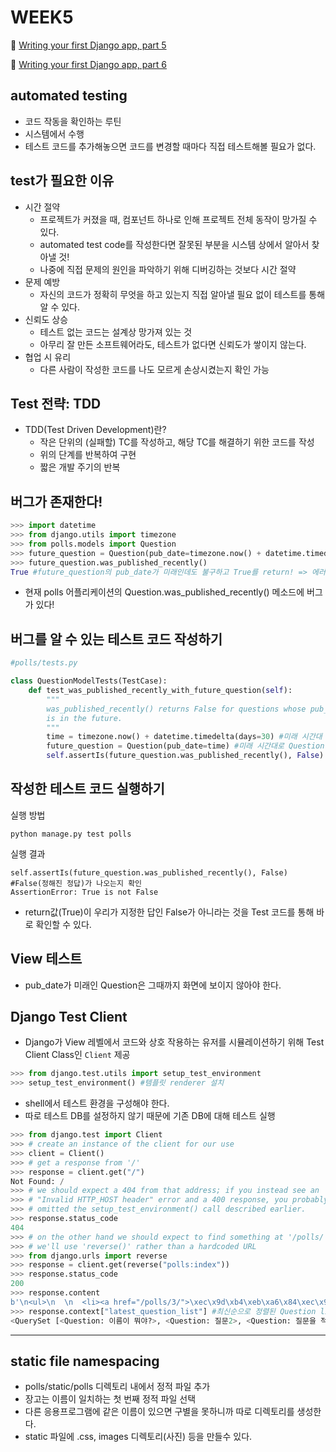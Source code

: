 # WEEK5

🔗 [Writing your first Django app, part 5](https://docs.djangoproject.com/en/5.0/intro/tutorial05/)

🔗 [Writing your first Django app, part 6](https://docs.djangoproject.com/en/5.0/intro/tutorial06/)

## automated testing

- 코드 작동을 확인하는 루틴
- 시스템에서 수행
- 테스트 코드를 추가해놓으면 코드를 변경할 때마다 직접 테스트해볼 필요가 없다.

## test가 필요한 이유

- 시간 절약
  - 프로젝트가 커졌을 때, 컴포넌트 하나로 인해 프로젝트 전체 동작이 망가질 수 있다.
  - automated test code를 작성한다면 잘못된 부분을 시스템 상에서 알아서 찾아낼 것!
  - 나중에 직접 문제의 원인을 파악하기 위해 디버깅하는 것보다 시간 절약
- 문제 예방
  - 자신의 코드가 정확히 무엇을 하고 있는지 직접 알아낼 필요 없이 테스트를 통해 알 수 있다.
- 신뢰도 상승
  - 테스트 없는 코드는 설계상 망가져 있는 것
  - 아무리 잘 만든 소프트웨어라도, 테스트가 없다면 신뢰도가 쌓이지 않는다.
- 협업 시 유리
  - 다른 사람이 작성한 코드를 나도 모르게 손상시켰는지 확인 가능

## Test 전략: TDD

- TDD(Test Driven Development)란?
  - 작은 단위의 (실패할) TC를 작성하고, 해당 TC를 해결하기 위한 코드를 작성
  - 위의 단계를 반복하여 구현
  - 짧은 개발 주기의 반복

## 버그가 존재한다!

```py
>>> import datetime
>>> from django.utils import timezone
>>> from polls.models import Question
>>> future_question = Question(pub_date=timezone.now() + datetime.timedelta(days=30)) #현재 날짜로부터 30일 뒤로 pub_date를 설정
>>> future_question.was_published_recently()
True #future_question의 pub_date가 미래인데도 불구하고 True를 return! => 에러!
```

- 현재 polls 어플리케이션의 Question.was_published_recently() 메소드에 버그가 있다!

## 버그를 알 수 있는 테스트 코드 작성하기

```py
#polls/tests.py

class QuestionModelTests(TestCase):
    def test_was_published_recently_with_future_question(self):
        """
        was_published_recently() returns False for questions whose pub_date
        is in the future.
        """
        time = timezone.now() + datetime.timedelta(days=30) #미래 시간대 생성
        future_question = Question(pub_date=time) #미래 시간대로 Question 생성
        self.assertIs(future_question.was_published_recently(), False) #False(정해진 정답)가 나오는지 확인
```

## 작성한 테스트 코드 실행하기

실행 방법

```shell
python manage.py test polls
```

실행 결과

```
self.assertIs(future_question.was_published_recently(), False) #False(정해진 정답)가 나오는지 확인
AssertionError: True is not False
```

- return값(True)이 우리가 지정한 답인 False가 아니라는 것을 Test 코드를 통해 바로 확인할 수 있다.

## View 테스트

- pub_date가 미래인 Question은 그때까지 화면에 보이지 않아야 한다.

## Django Test Client

- Django가 View 레벨에서 코드와 상호 작용하는 유저를 시뮬레이션하기 위해 Test Client Class인 `Client` 제공

```py
>>> from django.test.utils import setup_test_environment
>>> setup_test_environment() #템플릿 renderer 설치
```

- shell에서 테스트 환경을 구성해야 한다.
- 따로 테스트 DB를 설정하지 않기 때문에 기존 DB에 대해 테스트 실행

```py
>>> from django.test import Client
>>> # create an instance of the client for our use
>>> client = Client()
>>> # get a response from '/'
>>> response = client.get("/")
Not Found: /
>>> # we should expect a 404 from that address; if you instead see an
>>> # "Invalid HTTP_HOST header" error and a 400 response, you probably
>>> # omitted the setup_test_environment() call described earlier.
>>> response.status_code
404
>>> # on the other hand we should expect to find something at '/polls/'
>>> # we'll use 'reverse()' rather than a hardcoded URL
>>> from django.urls import reverse
>>> response = client.get(reverse("polls:index"))
>>> response.status_code
200
>>> response.content
b'\n<ul>\n  \n  <li><a href="/polls/3/">\xec\x9d\xb4\xeb\xa6\x84\xec\x9d\xb4 \xeb\xad\x90\xec\x95\xbc?</a></li>\n  \n  <li><a href="/polls/2/">\xec\xa7\x88\xeb\xac\xb82</a></li>\n  \n  <li><a href="/polls/1/">\xec\xa7\x88\xeb\xac\xb8\xec\x9d\x84 \xec\xa0\x81\xec\x9e\x90!</a></li>\n  \n</ul>\n\n'
>>> response.context["latest_question_list"] #최신순으로 정렬된 Question list
<QuerySet [<Question: 이름이 뭐야?>, <Question: 질문2>, <Question: 질문을 적자!>]>
```

---

## static file namespacing

- polls/static/polls 디렉토리 내에서 정적 파일 추가
- 장고는 이름이 일치하는 첫 번째 정적 파일 선택
- 다른 응용프로그램에 같은 이름이 있으면 구별을 못하니까 따로 디렉토리를 생성한다.
- static 파일에 .css, images 디렉토리(사진) 등을 만들수 있다.
